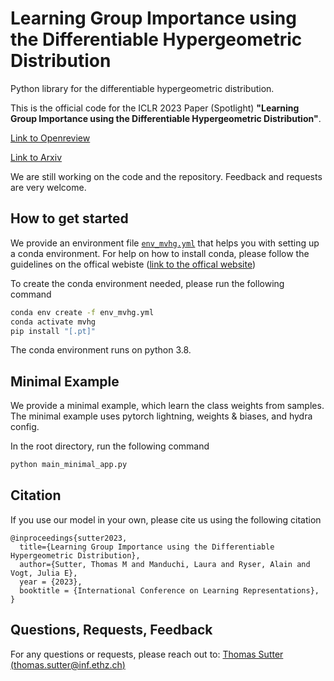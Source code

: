 # Learning Group Importance using the Differentiable Hypergeometric Distribution
Python library for the differentiable hypergeometric distribution.

This is the official code for the ICLR 2023 Paper (Spotlight) 
**"Learning Group Importance using the Differentiable Hypergeometric Distribution"**.

[Link to Openreview](https://openreview.net/forum?id=75O7S_L4oY&referrer=%5BAuthor%20Console%5D(%2Fgroup%3Fid%3DICLR.cc%2F2023%2FConference%2FAuthors%23your-submissions))

[Link to Arxiv](https://arxiv.org/abs/2203.01629)

We are still working on the code and the repository. Feedback and requests are very welcome.

## How to get started
We provide an environment file [```env_mvhg.yml```](env_mvhg.yml) that helps you with setting up a conda environment.
For help on how to install conda, please follow the guidelines on the offical webiste ([link to the offical website](https://anaconda.org/))

To create the conda environment needed, please run the following command

```bash
conda env create -f env_mvhg.yml
conda activate mvhg
pip install "[.pt]"
```
The conda environment runs on python 3.8.

## Minimal Example
We provide a minimal example, which learn the class weights from samples.
The minimal example uses pytorch lightning, weights & biases, and hydra config.

In the root directory, run the following command
```bash
python main_minimal_app.py
```

## Citation
If you use our model in your own, please cite us using the following citation
```
@inproceedings{sutter2023,
  title={Learning Group Importance using the Differentiable Hypergeometric Distribution},
  author={Sutter, Thomas M and Manduchi, Laura and Ryser, Alain and Vogt, Julia E},
  year = {2023},
  booktitle = {International Conference on Learning Representations},
}
```

## Questions, Requests, Feedback
For any questions or requests, please reach out to:
[Thomas Sutter](https://thomassutter.github.io/) [(thomas.sutter@inf.ethz.ch)](mailto:thomas.sutter@inf.ethz.ch)
